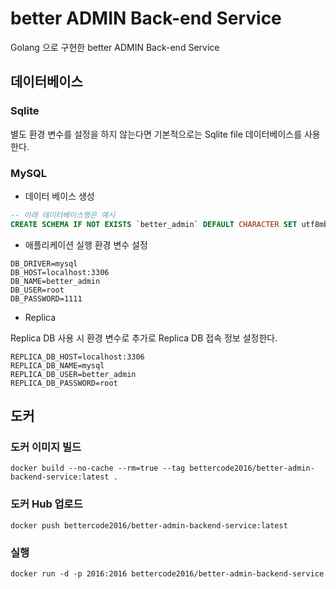# better ADMIN Back-end Service

Golang 으로 구현한 better ADMIN Back-end Service


## 데이터베이스

### Sqlite
별도 환경 변수를 설정을 하지 않는다면 기본적으로는 Sqlite file 데이터베이스를 사용한다.

### MySQL
* 데이터 베이스 생성
```sql
-- 아래 데이터베이스명은 예시
CREATE SCHEMA IF NOT EXISTS `better_admin` DEFAULT CHARACTER SET utf8mb4;
```

* 애플리케이션 실행 환경 변수 설정
```
DB_DRIVER=mysql
DB_HOST=localhost:3306
DB_NAME=better_admin
DB_USER=root
DB_PASSWORD=1111
```

* Replica 

Replica DB 사용 시 환경 변수로 추가로 Replica DB 접속 정보 설정한다.

```
REPLICA_DB_HOST=localhost:3306
REPLICA_DB_NAME=mysql
REPLICA_DB_USER=better_admin
REPLICA_DB_PASSWORD=root
```

## 도커

### 도커 이미지 빌드
```
docker build --no-cache --rm=true --tag bettercode2016/better-admin-backend-service:latest .
```

### 도커 Hub 업로드
```
docker push bettercode2016/better-admin-backend-service:latest
```

### 실행 
```
docker run -d -p 2016:2016 bettercode2016/better-admin-backend-service
```

